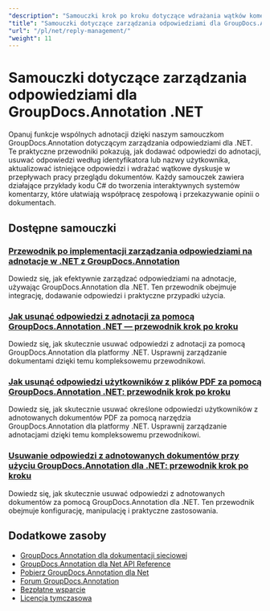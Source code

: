 ```yaml
---
"description": "Samouczki krok po kroku dotyczące wdrażania wątków komentarzy, odpowiedzi i dyskusji grupowych za pomocą GroupDocs.Annotation dla platformy .NET."
"title": "Samouczki dotyczące zarządzania odpowiedziami dla GroupDocs.Annotation .NET"
"url": "/pl/net/reply-management/"
"weight": 11
---
```


# Samouczki dotyczące zarządzania odpowiedziami dla GroupDocs.Annotation .NET

Opanuj funkcje wspólnych adnotacji dzięki naszym samouczkom GroupDocs.Annotation dotyczącym zarządzania odpowiedziami dla .NET. Te praktyczne przewodniki pokazują, jak dodawać odpowiedzi do adnotacji, usuwać odpowiedzi według identyfikatora lub nazwy użytkownika, aktualizować istniejące odpowiedzi i wdrażać wątkowe dyskusje w przepływach pracy przeglądu dokumentów. Każdy samouczek zawiera działające przykłady kodu C# do tworzenia interaktywnych systemów komentarzy, które ułatwiają współpracę zespołową i przekazywanie opinii o dokumentach.

## Dostępne samouczki

### [Przewodnik po implementacji zarządzania odpowiedziami na adnotacje w .NET z GroupDocs.Annotation](./groupdocs-annotation-net-reply-management-guide/)
Dowiedz się, jak efektywnie zarządzać odpowiedziami na adnotacje, używając GroupDocs.Annotation dla .NET. Ten przewodnik obejmuje integrację, dodawanie odpowiedzi i praktyczne przypadki użycia.

### [Jak usunąć odpowiedzi z adnotacji za pomocą GroupDocs.Annotation .NET — przewodnik krok po kroku](./remove-replies-groupdocs-annotation-net-guide/)
Dowiedz się, jak skutecznie usuwać odpowiedzi z adnotacji za pomocą GroupDocs.Annotation dla platformy .NET. Usprawnij zarządzanie dokumentami dzięki temu kompleksowemu przewodnikowi.

### [Jak usunąć odpowiedzi użytkowników z plików PDF za pomocą GroupDocs.Annotation .NET: przewodnik krok po kroku](./remove-user-replies-groupdocs-annotation-net/)
Dowiedz się, jak skutecznie usuwać określone odpowiedzi użytkowników z adnotowanych dokumentów PDF za pomocą narzędzia GroupDocs.Annotation dla platformy .NET. Usprawnij zarządzanie adnotacjami dzięki temu kompleksowemu przewodnikowi.

### [Usuwanie odpowiedzi z adnotowanych dokumentów przy użyciu GroupDocs.Annotation dla .NET: przewodnik krok po kroku](./remove-replies-groupdocs-annotation-net/)
Dowiedz się, jak skutecznie usuwać odpowiedzi z adnotowanych dokumentów za pomocą GroupDocs.Annotation dla .NET. Ten przewodnik obejmuje konfigurację, manipulację i praktyczne zastosowania.

## Dodatkowe zasoby

- [GroupDocs.Annotation dla dokumentacji sieciowej](https://docs.groupdocs.com/annotation/net/)
- [GroupDocs.Annotation dla Net API Reference](https://reference.groupdocs.com/annotation/net/)
- [Pobierz GroupDocs.Annotation dla Net](https://releases.groupdocs.com/annotation/net/)
- [Forum GroupDocs.Annotation](https://forum.groupdocs.com/c/annotation)
- [Bezpłatne wsparcie](https://forum.groupdocs.com/)
- [Licencja tymczasowa](https://purchase.groupdocs.com/temporary-license/)